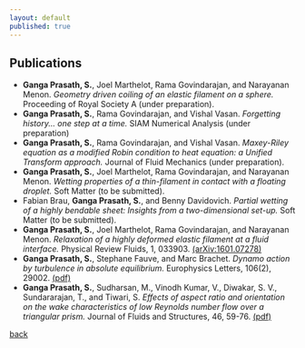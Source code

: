 ```yaml
---
layout: default
published: true
---
```


## [](#header-2) Publications

*  **Ganga Prasath, S.**, Joel Marthelot, Rama Govindarajan, and Narayanan Menon. _Geometry driven coiling of an elastic filament on a sphere._ Proceeding of Royal Society A (under preparation).
*  **Ganga Prasath, S.**, Rama Govindarajan, and Vishal Vasan. _Forgetting history... one step at a time._ SIAM Numerical Analysis (under preparation)
*  **Ganga Prasath, S.**, Rama Govindarajan, and Vishal Vasan. _Maxey-Riley equation as a modified Robin condition to heat equation: a Unified Transform approach._ Journal of Fluid Mechanics (under preparation).
*  **Ganga Prasath, S.**, Joel Marthelot, Rama Govindarajan, and Narayanan Menon. _Wetting properties of a thin-filament in contact with a floating droplet._ Soft Matter (to be submitted).
*  Fabian Brau, **Ganga Prasath, S.**, and Benny Davidovich. _Partial wetting of a highly bendable sheet: Insights from a two-dimensional set-up._ Soft Matter (to be submitted).
*  **Ganga Prasath, S.**, Joel Marthelot, Rama Govindarajan, and Narayanan Menon. _Relaxation of a highly deformed elastic filament at a fluid interface._ Physical Review Fluids, 1, 033903. [(arXiv:1601.07278)](https://arxiv.org/abs/1601.07278)
* **Ganga Prasath, S.**, Stephane Fauve, and Marc Brachet. _Dynamo action by turbulence in absolute equilibrium._ Europhysics Letters, 106(2), 29002. [(pdf)](https://github.com/sgangaprasath/Publications/raw/master/EPL_2014.pdf)
* **Ganga Prasath, S.**, Sudharsan, M., Vinodh Kumar, V., Diwakar, S. V., Sundararajan, T., and Tiwari, S. _Effects of aspect ratio and orientation on the wake characteristics of low Reynolds number flow over a triangular prism._ Journal of Fluids and Structures, 46, 59-76. [(pdf)](https://github.com/sgangaprasath/Publications/raw/master/JFS_2013.pdf)

[back](./)
